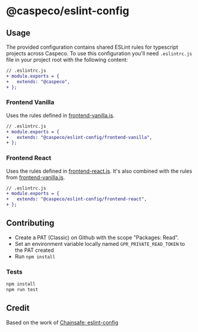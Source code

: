 # @caspeco/eslint-config

## Usage

The provided configuration contains shared ESLint rules for typescript projects across Caspeco. To use this configuration you'll need `.eslintrc.js` file in your project root with the following content:

```diff
// .eslintrc.js
+ module.exports = {
+   extends: "@caspeco",
+ };
```

### Frontend Vanilla

Uses the rules defined in [frontend-vanilla.js](frontend-vanilla.js).

```diff
// .eslintrc.js
+ module.exports = {
+   extends: "@caspeco/eslint-config/frontend-vanilla",
+ };
```

### Frontend React

Uses the rules defined in [frontend-react.js](frontend-react.js). It's also combined with the rules from [frontend-vanilla.js](frontend-vanilla.js).

```diff
// .eslintrc.js
+ module.exports = {
+   extends: "@caspeco/eslint-config/frontend-react",
+ };
```

## Contributing

- Create a PAT (Classic) on Github with the scope "Packages: Read".
- Set an environment variable locally named `GPR_PRIVATE_READ_TOKEN` to the PAT created
- Run `npm install`

### Tests

```bash
npm install
npm run test
```

## Credit

Based on the work of [Chainsafe: eslint-config](https://github.com/ChainSafe/eslint-config)
